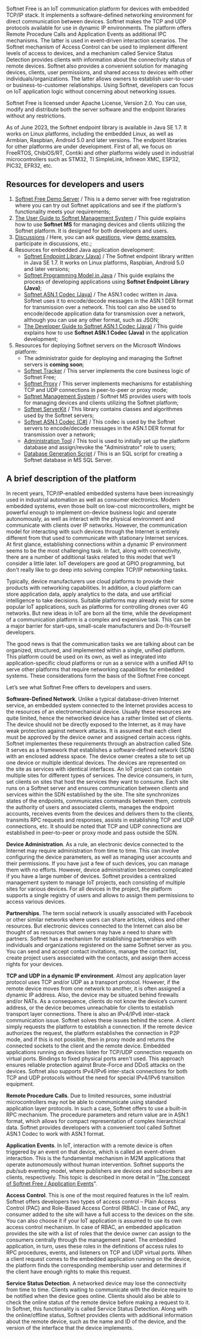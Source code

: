 Softnet Free is an IoT communication platform for devices with embedded TCP/IP stack. It implements a software-defined networking environment for direct communication between devices. Softnet makes the TCP and UDP protocols available for use in dynamic IP environments. The platform offers Remote Procedure Calls and Application Events as additional IPC mechanisms. The latter is used in event-driven interaction scenarios. The Softnet mechanism of Access Control can be used to implement different levels of access to devices, and a mechanism called Service Status Detection provides clients with information about the connectivity status of remote devices. Softnet also provides a convenient solution for managing devices, clients, user permissions, and shared access to devices with other individuals/organizations. The latter allows owners to establish user-to-user or business-to-customer relationships. Using Softnet, developers can focus on IoT application logic without concerning about networking issues.  

Softnet Free is licensed under Apache License, Version 2.0. You can use, modify and distribute both the server software and the endpoint libraries without any restrictions.

As of June 2023, the Softnet endpoint library is available in Java SE 1.7. It works on Linux platforms, including the embedded Linux, as well as Armbian, Raspbian, Android 5.0 and later versions. The endpoint libraries for other platforms are under development. First of all, we focus on FreeRTOS, ChibiOS/RT, Contiki and other platforms widely used in industrial microcontrollers such as STM32, TI SimpleLink, Infineon XMC, ESP32, PIC32, EFR32, etc.

## Resources for developers and users

1. [Softnet Free Demo Server](http://ts.softnet-iot.org) / This is a demo server with free registration where you can try out Softnet applications and see if the platform's functionality meets your requirements;
2. [The User Guide to Softnet Management System](https://softnet-free.github.io/softnet-ms/) / This guide explains how to use **Softnet MS** for managing devices and clients utilizing the Softnet platform. It is designed for both developers and users.
3. [Discussions](https://github.com/orgs/softnet-free/discussions) / Here, you can ask [questions](https://github.com/orgs/softnet-free/discussions/categories/q-a), view [demo examples](https://github.com/orgs/Softnet-Free/discussions/categories/basic-examples), participate in discussions, etc.;
4. Resources for embedded Java application development:
    * [Softnet Endpoint Library (Java)](https://github.com/Softnet-Free/softnet-java/) / The Softnet endpoint library written in Java SE 1.7. It works on Linux platforms, Raspbian, Android 5.0 and later versions;
    * [Softnet Programming Model in Java](https://softnet-free.github.io/softnet-java/) / This guide explains the process of developing applications using **Softnet Endpoint Library (Java)**;
    * [Softnet ASN.1 Codec (Java)](https://github.com/softnet-free/asn1codec-java) / The ASN.1 codec written in Java. Softnet uses it to encode/decode messages in the ASN.1 DER format for transmission over a network. This tool can also be used to encode/decode application data for transmission over a network, although you can use any other format, such as JSON;
    * [The Developer Guide to Softnet ASN.1 Codec (Java)](https://softnet-free.github.io/asn1codec-java/) / This guide explains how to use **Softnet ASN.1 Codec (Java)** in the application development;
5. Resources for deploying Softnet servers on the Microsoft Windows platform:
    * The administrator guide for deploying and managing the Softnet servers is **coming soon**;
    * [Softnet Tracker](https://github.com/Softnet-Free/softnet-tracker-c-sharp) / This server implements the core business logic of Softnet Free;
    * [Softnet Proxy](https://github.com/Softnet-Free/softnet-proxy-c-sharp) / This server implements mechanisms for establishing TCP and UDP connections in peer-to-peer or proxy mode;
    * [Softnet Management System](https://github.com/Softnet-Free/softnet-ms-aspnet) / Softnet MS provides users with tools for managing devices and clients utilizing the Softnet platform;
    * [Softnet ServerKit](https://github.com/Softnet-Free/serverkit-c-sharp) / This library contains classes and algorithmes used by the Softnet servers;
    * [Softnet ASN.1 Codec (C#)](https://github.com/Softnet-Free/asn1codec-c-sharp) / This codec is used by the Softnet servers to encode/decode messages in the ASN.1 DER format for transmission over a network;
    * [Administration Tool](https://github.com/Softnet-Free/admin-tool-c-sharp) / This tool is used to initially set up the platform database and assign/revoke the "Administrator" role to users;
    * [Database Generation Script](https://github.com/Softnet-Free/database-script-mssql) / This is an SQL script for creating a Softnet database in MS SQL Server.

## A brief description of the platform

In recent years, TCP/IP-enabled embedded systems have been increasingly used in industrial automation as well as consumer electronics. Modern embedded systems, even those built on low-cost microcontrollers, might be powerful enough to implement on-device business logic and operate autonomously, as well as interact with the physical environment and communicate with clients over IP networks. However, the communication model for interacting with such devices through the Internet is entirely different from that used to communicate with stationary Internet services. At first glance, establishing connections within a dynamic IP environment seems to be the most challenging task. In fact, along with connectivity, there are a number of additional tasks related to this model that we’ll consider a little later. IoT developers are good at GPIO programming, but don't really like to go deep into solving complex TCP/IP networking tasks.  

Typically, device manufacturers use cloud platforms to provide their products with networking capabilities. In addition, a cloud platform can store application data, apply analytics to the data, and use artificial intelligence to take decisions. Suitable platforms may already exist for some popular IoT applications, such as platforms for controlling drones over 4G networks. But new ideas in IoT are born all the time, while the development of a communication platform is a complex and expensive task. This can be a major barrier for start-ups, small-scale manufacturers and Do-It-Yourself developers.  

The good news is that the communication tasks we are talking about can be organized, structured, and implemented within a single, unified platform. This platform could be used on its own, as well as integrated into application-specific cloud platforms or run as a service with a unified API to serve other platforms that require networking capabilities for embedded systems. These considerations form the basis of the Softnet Free concept.  

Let’s see what Softnet Free offers to developers and users.  

**Software-Defined Network**. Unlike a typical database-driven Internet service, an embedded system connected to the Internet provides access to the resources of an electromechanical device. Usually these resources are quite limited, hence the networked device has a rather limited set of clients. The device should not be directly exposed to the Internet, as it may have weak protection against network attacks. It is assumed that each client must be approved by the device owner and assigned certain access rights. Softnet implementes these requirements through an abstraction called Site. It serves as a framework that establishes a software-defined network (SDN) with an enclosed address space. The device owner creates a site to set up one device or multiple identical devices. The devices are represented on the site as services with identical interfaces. An IoT project can contain multiple sites for different types of services. The device consumers, in turn, set clients on sites that host the services they want to consume. Each site runs on a Softnet server and ensures communication between clients and services within the SDN established by the site. The site synchronizes states of the endpoints, communicates commands between them, controls the authority of users and associated clients, manages the endpoint accounts, receives events from the devices and delivers them to the clients, transmits RPC requests and responses, assists in establishing TCP and UDP connections, etc. It should be noted that TCP and UDP connections are established in peer-to-peer or proxy mode and pass outside the SDN.  

**Device Administration**. As a rule, an electronic device connected to the Internet may require administration from time to time. This can involve configuring the device parameters, as well as managing user accounts and their permissions. If you have just a few of such devices, you can manage them with no efforts. However, device administration becomes complicated if you have a large number of devices. Softnet provides a centralized management system to manage IoT projects, each consisting of multiple sites for various devices. For all devices in the project, the platform supports a single registry of users and allows to assign them permissions to access various devices.  

**Partnerships**. The term social network is usually associated with Facebook or other similar networks where users can share articles, videos and other resources. But electronic devices connected to the Internet can also be thought of as resources that owners may have a need to share with partners. Softnet has a mechanism for establishing partnerships with individuals and organizations registered on the same Softnet server as you. You can send and accept contact invitations, manage the contact list, create project users associated with the contacts, and assign them access rights for your devices.

**TCP and UDP in a dynamic IP environment**. Almost any application layer protocol uses TCP and/or UDP as a transport protocol. However, if the remote device moves from one network to another, it is often assigned a dynamic IP address. Also, the device may be situated behind firewalls and/or NATs. As a consequence, clients do not know the device’s current address, or the device becomes unreachable for clients to establish transport layer connections. There is also an IPv4/IPv6 inter-stack communication issue. Softnet solves these issues behind the scene. A client simply requests the platform to establish a connection. If the remote device authorizes the request, the platform establishes the connection in P2P mode, and if this is not possible, then in proxy mode and returns the connected sockets to the client and the remote device. Embedded applications running on devices listen for TCP/UDP connection requests on virtual ports. Bindings to fixed physical ports aren't used. This approach ensures reliable protection against Brute-Force and DDoS attacks on the devices. Softnet also supports IPv4/IPv6 inter-stack connections for both TCP and UDP protocols without the need for special IPv4/IPv6 transition equipment.  

**Remote Procedure Calls**. Due to limited resources, some industrial microcontrollers may not be able to communicate using standard application layer protocols. In such a case, Softnet offers to use a built-in RPC mechanism. The procedure parameters and return value are in ASN.1 format, which allows for compact representation of complex hierarchical data. Softnet provides developers with a convenient tool called Softnet ASN.1 Codec to work with ASN.1 format.  

**Application Events**. In IoT, interaction with a remote device is often triggered by an event on that device, which is called an event-driven interaction. This is the fundamental mechanism in M2M applications that operate autonomously without human intervention. Softnet supports the pub/sub eventing model, where publishers are devices and subscribers are clients, respectively. This topic is described in more detail in “[The concept of Softnet Free / Application Events](https://github.com/orgs/Softnet-Free/discussions/2/#application-events)”.  

**Access Control**. This is one of the most required features in the IoT realm. Softnet offers developers two types of access control – Plain Access Control (PAC) and Role-Based Access Control (RBAC). In case of PAC, any consumer added to the site will have a full access to the devices on the site. You can also choose it if your IoT application is assumed to use its own access control mechanism. In case of RBAC, an embedded application provides the site with a list of roles that the device owner can assign to the consumers centrally through the management panel. The embedded application, in turn, uses these roles in the definitions of access rules to RPC procedures, events, and listeners on TCP and UDP virtual ports. When a client request comes to the embedded application running on the device, the platform finds the corresponding membership user and determines if the client have enough rights to make this request.  

**Service Status Detection**. A networked device may lose the connectivity from time to time. Clients waiting to communicate with the device require to be notified when the device goes online. Clients should also be able to check the online status of the remote device before making a request to it. In Softnet, this functionality is called Service Status Detection. Along with the online/offline status, Softnet provides clients with additional information about the remote device, such as the name and ID of the device, and the version of the interface that the device implements.

<!--

**Here are some ideas to get you started:**

🙋‍♀️ A short introduction - what is your organization all about?
🌈 Contribution guidelines - how can the community get involved?
👩‍💻 Useful resources - where can the community find your docs? Is there anything else the community should know?
🍿 Fun facts - what does your team eat for breakfast?
🧙 Remember, you can do mighty things with the power of [Markdown](https://docs.github.com/github/writing-on-github/getting-started-with-writing-and-formatting-on-github/basic-writing-and-formatting-syntax)
-->

